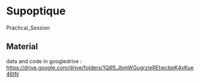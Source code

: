 # Supoptique
Practical_Session

## Material

data and code in googledrive : https://drive.google.com/drive/folders/1Q8fLJbmWGugrzieREtwcbpK4xKue46tN
